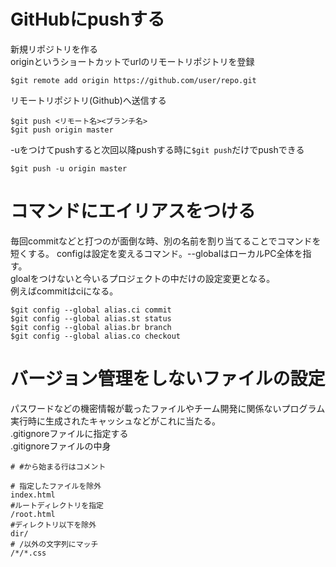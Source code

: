 # GitHubにpushする  
新規リポジトリを作る  
originというショートカットでurlのリモートリポジトリを登録
```
$git remote add origin https://github.com/user/repo.git
```
リモートリポジトリ(Github)へ送信する 
```
$git push <リモート名><ブランチ名>
$git push origin master
```
-uをつけてpushすると次回以降pushする時に`$git push`だけでpushできる
```
$git push -u origin master
```
# コマンドにエイリアスをつける
毎回commitなどと打つのが面倒な時、別の名前を割り当てることでコマンドを短くする。
configは設定を変えるコマンド。--globalはローカルPC全体を指す。  
gloalをつけないと今いるプロジェクトの中だけの設定変更となる。  
例えばcommitはciになる。
```
$git config --global alias.ci commit
$git config --global alias.st status
$git config --global alias.br branch
$git config --global alias.co checkout
```
# バージョン管理をしないファイルの設定  
パスワードなどの機密情報が載ったファイルやチーム開発に関係ないプログラム実行時に生成されたキャッシュなどがこれに当たる。  
.gitignoreファイルに指定する  
.gitignoreファイルの中身
```
# #から始まる行はコメント  

# 指定したファイルを除外  
index.html
#ルートディレクトリを指定  
/root.html
#ディレクトリ以下を除外  
dir/
# /以外の文字列にマッチ
/*/*.css
```
